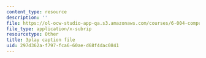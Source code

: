 ```yaml
---
content_type: resource
description: ''
file: https://ol-ocw-studio-app-qa.s3.amazonaws.com/courses/6-004-computation-structures-spring-2017/297d362af797fca660aed68f4dac0841_9eWKuWyXYKY.srt
file_type: application/x-subrip
resourcetype: Other
title: 3play caption file
uid: 297d362a-f797-fca6-60ae-d68f4dac0841
---
```

